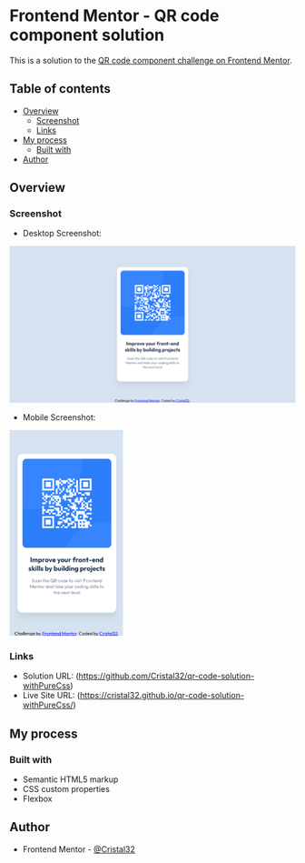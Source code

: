 # Frontend Mentor - QR code component solution

This is a solution to the [QR code component challenge on Frontend Mentor](https://www.frontendmentor.io/challenges/qr-code-component-iux_sIO_H).

## Table of contents

- [Overview](#overview)
  - [Screenshot](#screenshot)
  - [Links](#links)
- [My process](#my-process)
  - [Built with](#built-with)
- [Author](#author)

## Overview

### Screenshot

- Desktop Screenshot:

![](./screenshot.png)

- Mobile Screenshot:

<img width="200px" src="./screenshotMobile.png">

### Links

- Solution URL: (https://github.com/Cristal32/qr-code-solution-withPureCss)
- Live Site URL: (https://cristal32.github.io/qr-code-solution-withPureCss/)

## My process

### Built with

- Semantic HTML5 markup
- CSS custom properties
- Flexbox

## Author

- Frontend Mentor - [@Cristal32](https://www.frontendmentor.io/profile/Cristal32)

